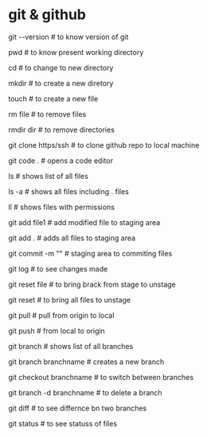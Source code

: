 # git & github
git --version # to know version of git

pwd # to know present working directory

cd  # to change to new directory

mkdir # to create a new diretory

touch # to create a new file

rm file # to remove files

rmdir dir # to remove directories

git clone https/ssh # to clone github repo to local machine

git code . # opens a code editor 

ls # shows list of all files

ls -a # shows all files including . files

ll # shows files with permissions

git add file1 # add modified file to staging area

git add . # adds all files to staging area 

git commit -m "" # staging area to commiting files 

git log # to see changes made

git reset file # to bring brack from stage to unstage

git reset # to bring all files to unstage

git pull # pull from origin to local

git push # from local to origin

git branch # shows list of all branches

git branch branchname # creates a new branch

git checkout branchname # to switch between branches

git branch -d branchname # to delete a branch

git diff # to see differnce bn two branches

git status # to see statuss of files


